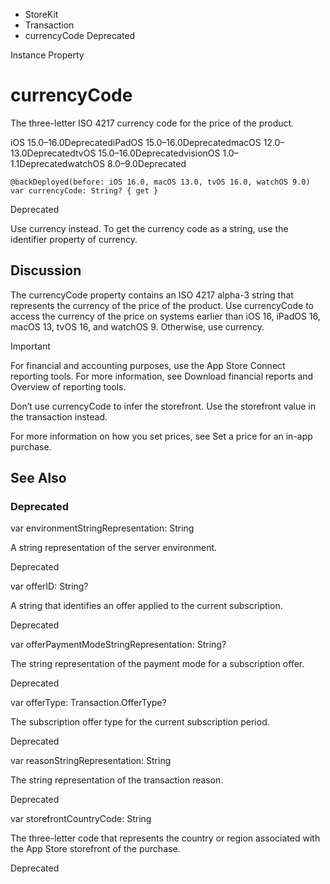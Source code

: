 

- StoreKit
- Transaction
-  currencyCode Deprecated

Instance Property

# currencyCode

The three-letter ISO 4217 currency code for the price of the product.

iOS 15.0–16.0DeprecatediPadOS 15.0–16.0DeprecatedmacOS 12.0–13.0DeprecatedtvOS 15.0–16.0DeprecatedvisionOS 1.0–1.1DeprecatedwatchOS 8.0–9.0Deprecated

``` source
@backDeployed(before: iOS 16.0, macOS 13.0, tvOS 16.0, watchOS 9.0)
var currencyCode: String? { get }
```

Deprecated

Use currency instead. To get the currency code as a string, use the identifier property of currency.

## Discussion

The currencyCode property contains an ISO 4217 alpha-3 string that represents the currency of the price of the product. Use currencyCode to access the currency of the price on systems earlier than iOS 16, iPadOS 16, macOS 13, tvOS 16, and watchOS 9. Otherwise, use currency.

Important

For financial and accounting purposes, use the App Store Connect reporting tools. For more information, see Download financial reports and Overview of reporting tools.

Don’t use currencyCode to infer the storefront. Use the storefront value in the transaction instead.

For more information on how you set prices, see Set a price for an in-app purchase.

## See Also

### Deprecated

var environmentStringRepresentation: String

A string representation of the server environment.

Deprecated

var offerID: String?

A string that identifies an offer applied to the current subscription.

Deprecated

var offerPaymentModeStringRepresentation: String?

The string representation of the payment mode for a subscription offer.

Deprecated

var offerType: Transaction.OfferType?

The subscription offer type for the current subscription period.

Deprecated

var reasonStringRepresentation: String

The string representation of the transaction reason.

Deprecated

var storefrontCountryCode: String

The three-letter code that represents the country or region associated with the App Store storefront of the purchase.

Deprecated


